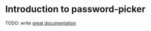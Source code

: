 # Introduction to password-picker

TODO: write [great documentation](http://jacobian.org/writing/great-documentation/what-to-write/)
